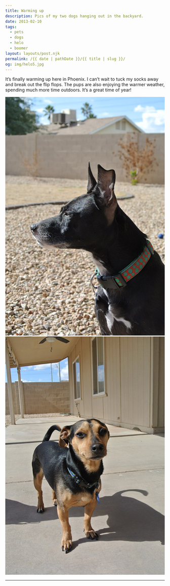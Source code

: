 ```yaml
---
title: Warming up
description: Pics of my two dogs hanging out in the backyard.
date: 2013-02-10
tags: 
  - pets
  - dogs
  - helo
  - boomer
layout: layouts/post.njk
permalink: /{{ date | pathDate }}/{{ title | slug }}/
og: img/helo5.jpg
---
```


It’s finally warming up here in Phoenix. I can’t wait to tuck my socks away and break out the flip flops. The pups are also enjoying the warmer weather, spending much more time outdoors. It’s a great time of year!

![Boomer, a black whippet and rat terrior mix](/img/boomer5.jpg)![Helo, a black and brown dachschund and miniature pinscher mix](/img/helo5.jpg)

---
